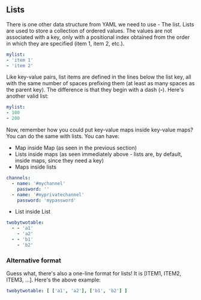 ## Lists

There is one other data structure from YAML we need to use - The list. Lists are used to store a collection of ordered values. The values are not associated with a key, only with a positional index obtained from the order in which they are specified (item 1, item 2, etc.).

```yaml
mylist:
- 'item 1'
- 'item 2'
```

Like key-value pairs, list items are defined in the lines below the list key, all with the same number of spaces prefixing them (at least as many spaces as the parent key). The difference is that they begin with a dash (**-**). Here's another valid list:

```yaml
mylist:
- 100
- 200
```

Now, remember how you could put key-value maps inside key-value maps? You can do the same with lists. You can have:
* Map inside Map (as seen in the previous section)
* Lists inside maps (as seen immediately above - lists are, by default, inside maps, since they need a key)
* Maps inside lists

```yaml
channels:
  - name: '#mychannel'
    password: ''
  - name: '#myprivatechannel'
    password: 'mypassword'
```

* List inside List

```yaml
twobytwotable:
  - - 'a1'
    - 'a2'
  - - 'b1'
    - 'b2'
```

### Alternative format

Guess what, there's also a one-line format for lists! It is [ITEM1, ITEM2, ITEM3, ...]. Here's the above example:

```yaml
twobytwotable: [ ['a1', 'a2'], ['b1', 'b2'] ]
```

